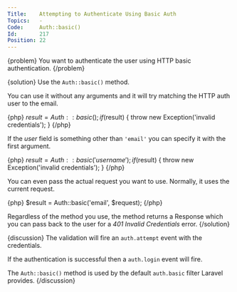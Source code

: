 ```yaml
---
Title:    Attempting to Authenticate Using Basic Auth
Topics:   -
Code:     Auth::basic()
Id:       217
Position: 22
---
```


{problem}
You want to authenticate the user using HTTP basic authentication.
{/problem}

{solution}
Use the `Auth::basic()` method.

You can use it without any arguments and it will try matching the HTTP auth user to the email.

{php}
$result = Auth::basic();
if ($result)
{
    throw new Exception('invalid credentials');
}
{/php}

If the _user_ field is something other than `'email'` you can specify it with the first argument.

{php}
$result = Auth::basic('username');
if ($result)
{
    throw new Exception('invalid credentials');
}
{/php}

You can even pass the actual request you want to use. Normally, it uses the current request.

{php}
$result = Auth::basic('email', $request);
{/php}

Regardless of the method you use, the method returns a Response which you can pass back to the user for a _401 Invalid Credentials_ error.
{/solution}

{discussion}
The validation will fire an `auth.attempt` event with the credentials.

If the authentication is successful then a `auth.login` event will fire.

The `Auth::basic()` method is used by the default `auth.basic` filter Laravel provides.
{/discussion}
